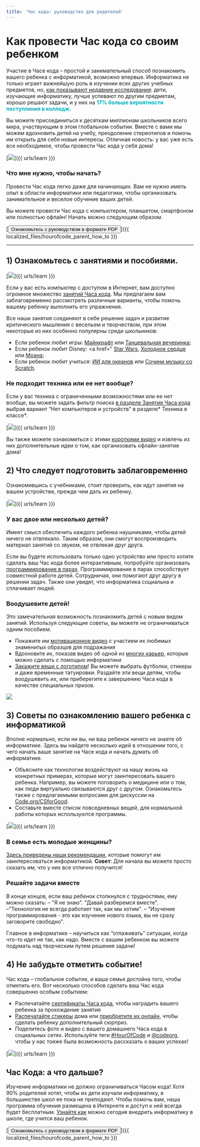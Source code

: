 ```yaml
---
title: 'Час кода: руководство для родителей'
---
```


# Как провести Час кода со своим ребенком 

Участие в Часе кода – простой и занимательный способ познакомить вашего ребенка с информатикой, возможно впервые. Информатика не только играет важнейшую роль в изучении всех других учебных предметов, но, [как показывают недавние исследования](https://medium.com/@codeorg/cs-helps-students-outperform-in-school-college-and-workplace-66dd64a69536): дети, изучающие информатику, лучше успевают по другим предметам, хорошо решают задачи, и у них на <font color="00adbc"><b>17% больше вероятности поступления в колледж</b></font>. 

Вы можете присоединиться к десяткам миллионам школьников всего мира, участвующим в этом глобальном событии. Вместе с вами мы можем вдохновить детей на учебу, преодоление стереотипов и помочь им открыть для себя новые интересы. Отличная новость: у вас уже есть все необходимое, чтобы провести Час кода у себя дома!

[![](/images/fit-600/Marketing/mother-helping-her-daughter-use-a-laptop-4260325.jpg)]({{ urls/learn }})

<h3>Что мне нужно, чтобы начать?</h3>

Провести Час кода легко даже для начинающих. Вам не нужно иметь опыт в области информатики или педагогики, чтобы организовать занимательное и веселое обучение ваших детей.

Вы можете провести Час кода с компьютером, планшетом, смартфоном или полностью офлайн! Начать можно следующим образом. 

[<button>Ознакомьтесь с руководством в формате PDF </button>]({{ localized_files/hourofcode_parent_how_to }})

* * *

## 1) Ознакомьтесь с занятиями и пособиями.

[![](/images/tutorials.png)]({{ urls/learn }})

Если у вас есть компьютер с доступом в Интернет, вам доступно огромное множество [занятий Часа кода](https://hourofcode.com/us/learn). Мы предлагаем вам заблаговременно рассмотреть различные варианты, чтобы помочь вашему ребенку выполнить его упражнения.

Все наши занятия соединяют в себе решение задач и развитие критического мышления с весельем и творчеством, при этом некоторые из них особенно популярны среди школьников:

- Если ребенок любит игры: [Майнкрафт](https://code.org/minecraft) или [Танцевальная вечеринка](https://code.org/dance); 
- Если ребенок любит Disney: <a href=" [Star Wars](https://code.org/starwars), [Холодное сердце](https://studio.code.org/s/frozen/) или [Моана](https://code.org/moana);
- Если ребенок любит учиться: [ИИ для океанов](https://code.org/oceans) или [Сочини музыку со Scratch](https://scratch.mit.edu/projects/editor/?tutorial=music&utm_source=codeorg). 

<h3>Не подходит техника или ее нет вообще?</h3>

Если у вас техника с ограниченными возможностями или ее нет вообще, вы можете задать фильтр поиска [в разделе Занятия Часа кода](https://hourofcode.com/us/learn) выбрав вариант “Нет компьютеров и устройств" в разделе* Техника в классе*. 

[![](/images/Marketing/filtering-activities-hoc.jpg)]({{ urls/learn }})

Вы также можете ознакомиться с этими [короткими видео](https://www.youtube.com/playlist?list=PLzdnOPI1iJNcpfa4LtbaIl35gqir_5XUu) и извлечь из них дополнительные идеи о том, как организовать офлайн-занятие дома! 

## 2) Что следует подготовить заблаговременно

Ознакомившись с учебниками, стоит проверить, как идут занятия на вашем устройстве, прежде чем дать их ребенку.

[![](/images/fit-600/Marketing/father-and-children-looking-at-a-laptop-4260749.jpg)]({{ urls/learn }})

<h3>У вас двое или несколько детей?</h3>

Имеет смысл обеспечить каждого ребенка наушниками, чтобы детей ничего не отвлекало. Таким образом, они смогут воспроизводить материал занятий со звуком, не отвлекая друг друга. 

Если вы будете использовать только одно устройство или просто хотите сделать ваш Час кода более интерактивным, попробуйте организовать [программирование в парах](https://www.youtube.com/watch?v=vgkahOzFH2Q). Программирование в парах способствует совместной работе детей. Сотрудничая, они помогают друг другу в решении задач. Также они увидят, что информатика социальна и сплачивает людей.

<h3>Воодушевите детей! </h3>

Это замечательная возможность познакомить детей с новым видом занятий. Используя следующие советы, вы можете не ограничиваться одним пособием. 

- Покажите им [мотивационное видео](https://www.youtube.com/playlist?list=PLzdnOPI1iJNcadqJAZnbDYShie4gLZQQJ) с участием их любимых знаменитых образцов для подражания 
- Вдохновите их, показав видео об одной из [многих карьер](https://www.youtube.com/playlist?list=PLzdnOPI1iJNfpD8i4Sx7U0y2MccnrNZuP), которые можно сделать с помощью информатики 
- [Закажите вещи с логотипом](https://store.code.org/)! Вы можете выбрать футболки, стикеры и даже временные татуировки. Раздайте эти вещи детям, чтобы воодушевить их, или приберегите к завершению Часа кода в качестве специальных призов.

<a href="https://store.code.org/" target="_blank"><img src="/images/fit-500/Marketing/hourofcodestore.jpg"></a>

## 3) Советы по ознакомлению вашего ребенка с информатикой

Вполне нормально, если ни вы, ни ваш ребенок ничего не знаете об информатике. Здесь вы найдете несколько идей в отношении того, с чего начать ваше занятие на Часе кода и начать думать об информатике. 

- Объясните как технологии воздействуют на нашу жизнь на конкретных примерах, которые могут заинтересовать вашего ребенка. Например, вы можете поговорить о медицине или о том, как люди виртуально связываются друг с другом. Ознакомьтесь также с предлагаемыми вопросами для дискуссии на [Code.org/CSforGood](https://code.org/csforgood). 
- Составьте вместе список повседневных вещей, для нормальной работы которых используются программы.

[![](/images/fit-600/Marketing/girl-sitting-on-sofa-while-using-tablet-computer-4144035.jpg)]({{ urls/learn }})

<h3>В семье есть молодые женщины?
</h3>

<a href="https://code.org/girls">Здесь приведены наши рекомендации</a>, которые помогут им заинтересоваться информатикой. **Совет**: Для начала вы можете просто сказать им, что у них все отлично получится! 

<h3>Решайте задачи вместе</h3>

В конце концов, если ваш ребенок столкнулся с трудностями, ему можно сказать: – "Я не знаю". "Давай разберемся вместе". –"Технология не всегда работает так, как мы хотим". – "Изучение программирования - это как изучение нового языка, вы не сразу заговорите свободно".

Главное в информатике – научиться как “отлаживать” ситуации, когда что-то идет не так, как надо. Вместе с вашим ребенком вы можете подумать над творческим путем решения задачи! 

## 4) Не забудьте отметить событие!

Час кода – глобальное событие, и ваша семья достойна того, чтобы отметить его. Вот несколько способов сделать ваш Час кода совершенно особым событием: 

- Распечатайте [сертификаты Часа кода](https://staging.code.org/certificates), чтобы наградить вашего ребенка за прохождение занятия 
- [Распечатайте стикеры](https://staging.hourofcode.com/us/promote/resources#stickers) дома или [приобретите их онлайн](https://store.code.org/), чтобы сделать ребенку дополнительный сюрприз. 
- Поделитесь фото и видео с вашего домашнего Часа кода в социальных сетях. Используйте теги [#HourOfCode](https://twitter.com/hashtag/hourofcode) и [@codeorg](https://twitter.com/codeorg), чтобы у нас тоеже была возможность рассказать о ваших успехах!

[![](/images/fit-600/Marketing/g8TUlHzF.jpeg)]({{ urls/learn }})

<h2>Час Кода: а что дальше?</h2>

Изучение информатики не должно ограничиваться Часом кода! Хотя 90% родителей хотят, чтобы их дети изучали информатику, в большинстве школ ее пока не преподают. Чтобы помочь вам, наша программа обучения размещена в Интернете и доступ к ней всегда будет бесплатным. [Узнайте как](https://code.org/yourschool) можно сегодня внедрить информатику в школе, где учится ваш ребенок. 

[<button>Ознакомьтесь с руководством в формате PDF </button>]({{ localized_files/hourofcode_parent_how_to }})